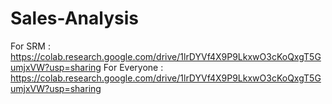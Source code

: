 # Sales-Analysis
For SRM : https://colab.research.google.com/drive/1lrDYVf4X9P9LkxwO3cKoQxgT5GumjxVW?usp=sharing
For Everyone : https://colab.research.google.com/drive/1lrDYVf4X9P9LkxwO3cKoQxgT5GumjxVW?usp=sharing

